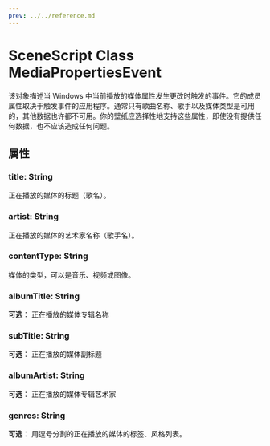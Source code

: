 ```yaml
---
prev: ../../reference.md
---
```


# SceneScript Class MediaPropertiesEvent


该对象描述当 Windows 中当前播放的媒体属性发生更改时触发的事件。它的成员属性取决于触发事件的应用程序。通常只有歌曲名称、歌手以及媒体类型是可用的，其他数据也许都不可用。你的壁纸应选择性地支持这些属性，即使没有提供任何数据，也不应该造成任何问题。

## 属性

### title: String

正在播放的媒体的标题（歌名）。

### artist: String

正在播放的媒体的艺术家名称（歌手名）。

### contentType: String

媒体的类型，可以是音乐、视频或图像。

### albumTitle: String

**可选**： 正在播放的媒体专辑名称

### subTitle: String

**可选**： 正在播放的媒体副标题

### albumArtist: String

**可选**： 正在播放的媒体专辑艺术家

### genres: String

**可选**： 用逗号分割的正在播放的媒体的标签、风格列表。
